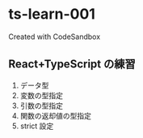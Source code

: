 # ts-learn-001

Created with CodeSandbox

## React+TypeScript の練習

1. データ型
2. 変数の型指定
3. 引数の型指定
4. 関数の返却値の型指定
5. strict 設定
